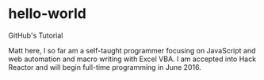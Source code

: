 # hello-world
GitHub's Tutorial

Matt here, I so far am a self-taught programmer focusing on JavaScript and web automation and macro writing with Excel VBA. I am accepted into Hack Reactor and will begin full-time programming in June 2016.
